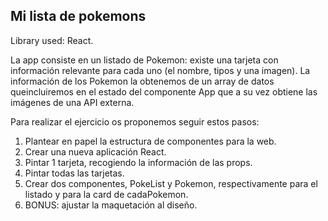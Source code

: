 ## Mi lista de pokemons
Library used: React.

La app consiste en un listado de Pokemon: existe una tarjeta con información relevante para cada uno (el nombre, tipos y una imagen). La información de los Pokemon la obtenemos de un array de datos queincluiremos en el estado del componente App que a su vez obtiene las imágenes de una API externa.

Para realizar el ejercicio os proponemos seguir estos pasos:

1. Plantear en papel la estructura de componentes para la web.
2. Crear una nueva aplicación React.
3. Pintar 1 tarjeta, recogiendo la información de las props.
4. Pintar todas las tarjetas.
5. Crear dos componentes, PokeList y Pokemon, respectivamente para el listado y para la card de cadaPokemon.
6. BONUS: ajustar la maquetación al diseño.
